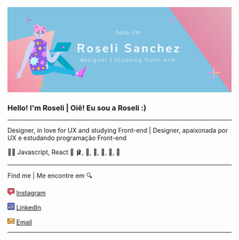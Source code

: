 

<!--
**roselisanchez/roselisanchez** is a ✨ _special_ ✨ repository because its `README.md` (this file) appears on your GitHub profile.
### Hi there 👋
Here are some ideas to get you started:

- 🔭 I’m currently working on ...
- 🌱 I’m currently learning ...
- 👯 I’m looking to collaborate on ...
- 🤔 I’m looking for help with ...
- 💬 Ask me about ...
- 📫 How to reach me: ...
- 😄 Pronouns: ...
- ⚡ Fun fact: ...
-->
![cover](https://github.com/roselisanchez/roselisanchez/blob/main/img/coverRose.png)  



### Hello! I'm Roseli | Oiê! Eu sou a Roseli :)

---
 Designer, in love for UX and studying Front-end | Designer, apaixonada por UX e estudando programação Front-end
 
 :woman_technologist: Javascript, React
 :sparkling_heart: :ballet_shoes:, :art:, :closed_book:, :fox_face:, :pizza:, :icecream:
 

---


Find me | Me encontre em :mag:  

<a href="https://www.instagram.com/roseliices/"><img src="https://github.com/roselisanchez/roselisanchez/blob/main/img/instagram.png" width="16"></img></a> [Instagram](https://www.instagram.com/roseliices)  

<a href="https://www.linkedin.com/in/roselisanchez"><img src="https://github.com/roselisanchez/roselisanchez/blob/main/img/linkedin.png" width="16"></img></a> [LinkedIn](https://www.linkedin.com/in/roselisanchez)  

<a href="mailto:roseli.ssm@gmail.com"><img src="https://github.com/roselisanchez/roselisanchez/blob/main/img/email.png" width="16"></img></a> [Email](mailto:roseli.ssm@gmail.com)  

--- 
